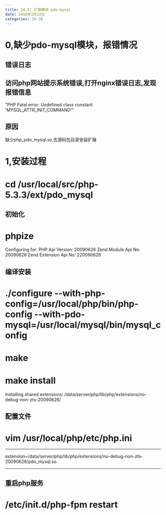 ```yaml
---
title: 24.5: 扩展模块-pdo-mysql
date: 2016年1月12日
categories: 19:38
---
```

 
0,缺少pdo-mysql模块，报错情况
=================================
## 错误日志
## 访问php网站提示系统错误,打开nginx错误日志,发现报错信息
"PHP Fatal error:  Undefined class constant 'MYSQL_ATTR_INIT_COMMAND'"
 
## 原因
缺少php_pdo_mysql.so,去源码包目录安装扩展 
1,安装过程
=================================
# cd /usr/local/src/php-5.3.3/ext/pdo_mysql
 
## 初始化
# phpize
Configuring for:
PHP Api Version:         20090626
Zend Module Api No:      20090626
Zend Extension Api No:   220090626
 
## 编译安装
# ./configure --with-php-config=/usr/local/php/bin/php-config --with-pdo-mysql=/usr/local/mysql/bin/mysql_config
# make
# make install
Installing shared extensions:     /data/server/php/lib/php/extensions/no-debug-non-zts-20090626/
 
## 配置文件
# vim /usr/local/php/etc/php.ini
**************************************
extension=/data/server/php/lib/php/extensions/no-debug-non-zts-20090626/pdo_mysql.so
**************************************
 
## 重启php服务
# /etc/init.d/php-fpm restart  
